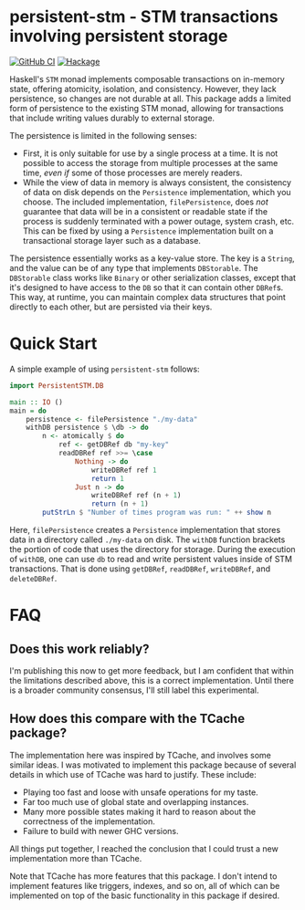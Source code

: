 # persistent-stm - STM transactions involving persistent storage

[![GitHub CI](https://github.com/cdsmith/persistent-stm/workflows/CI/badge.svg)](https://github.com/cdsmith/persistent-stm/actions)
[![Hackage](https://img.shields.io/hackage/v/persistent-stm)](https://hackage.haskell.org/package/persistent-stm)

Haskell's `STM` monad implements composable transactions on in-memory state,
offering atomicity, isolation, and consistency.  However, they lack persistence,
so changes are not durable at all.  This package adds a limited form of
persistence to the existing STM monad, allowing for transactions that include
writing values durably to external storage.

The persistence is limited in the following senses:

* First, it is only suitable for use by a single process at a time.  It is not
  possible to access the storage from multiple processes at the same time,
  *even* *if* some of those processes are merely readers.
* While the view of data in memory is always consistent, the consistency of data
  on disk depends on the `Persistence` implementation, which you choose.  The
  included implementation, `filePersistence`, does *not* guarantee that data
  will be in a consistent or readable state if the process is suddenly
  terminated with a power outage, system crash, etc.  This can be fixed by using
  a `Persistence` implementation built on a transactional storage layer such as
  a database.

The persistence essentially works as a key-value store.  The key is a `String`,
and the value can be of any type that implements `DBStorable`.  The `DBStorable`
class works like `Binary` or other serialization classes, except that it's
designed to have access to the `DB` so that it can contain other `DBRef`s.  This
way, at runtime, you can maintain complex data structures that point directly to
each other, but are persisted via their keys.

# Quick Start

A simple example of using `persistent-stm` follows:

```haskell
import PersistentSTM.DB

main :: IO ()
main = do
    persistence <- filePersistence "./my-data"
    withDB persistence $ \db -> do
        n <- atomically $ do
            ref <- getDBRef db "my-key"
            readDBRef ref >>= \case
                Nothing -> do
                    writeDBRef ref 1
                    return 1
                Just n -> do
                    writeDBRef ref (n + 1)
                    return (n + 1)
        putStrLn $ "Number of times program was run: " ++ show n
```

Here, `filePersistence` creates a `Persistence` implementation that stores data
in a directory called `./my-data` on disk.  The `withDB` function brackets the
portion of code that uses the directory for storage.  During the execution of
`withDB`, one can use `db` to read and write persistent values inside of STM
transactions.  That is done using `getDBRef`, `readDBRef`, `writeDBRef`, and
`deleteDBRef`.

# FAQ

## Does this work reliably?

I'm publishing this now to get more feedback, but I am confident that within the
limitations described above, this is a correct implementation.  Until there is a
broader community consensus, I'll still label this experimental.

## How does this compare with the TCache package?

The implementation here was inspired by TCache, and involves some similar ideas.
I was motivated to implement this package because of several details in which
use of TCache was hard to justify.  These include:

* Playing too fast and loose with unsafe operations for my taste.
* Far too much use of global state and overlapping instances.
* Many more possible states making it hard to reason about the correctness of
  the implementation.
* Failure to build with newer GHC versions.

All things put together, I reached the conclusion that I could trust a new
implementation more than TCache.

Note that TCache has more features that this package.  I don't intend to
implement features like triggers, indexes, and so on, all of which can be
implemented on top of the basic functionality in this package if desired.
